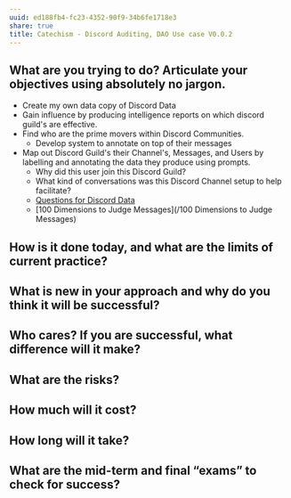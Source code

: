 ```yaml
---
uuid: ed188fb4-fc23-4352-90f9-34b6fe1718e3
share: true
title: Catechism - Discord Auditing, DAO Use case V0.0.2
---
```

## What are you trying to do? Articulate your objectives using absolutely no jargon.

* Create my own data copy of Discord Data
* Gain influence by producing intelligence reports on which discord guild's are effective.
* Find who are the prime movers within Discord Communities.
	* Develop system to annotate on top of their messages
* Map out Discord Guild's their Channel's, Messages, and Users by labelling and annotating the data they produce using prompts.
	* Why did this user join this Discord Guild?
	* What kind of conversations was this Discord Channel setup to help facilitate? 
	* [Questions for Discord Data](/46abc67b-bbe7-4800-82f5-f08d4c457ef0)
	* [100 Dimensions to Judge Messages](/100 Dimensions to Judge Messages)
## How is it done today, and what are the limits of current practice?
## What is new in your approach and why do you think it will be successful?
## Who cares? If you are successful, what difference will it make?
## What are the risks?
## How much will it cost?
## How long will it take?
## What are the mid-term and final “exams” to check for success?